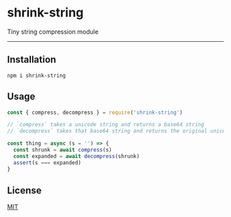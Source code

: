 # shrink-string

Tiny string compression module

--------

## Installation

`npm i shrink-string`

## Usage

```javascript
const { compress, decompress } = require('shrink-string')

// `compress` takes a unicode string and returns a base64 string
// `decompress` takes that base64 string and returns the original unicode string

const thing = async (s = '') => {
  const shrunk = await compress(s)
  const expanded = await decompress(shrunk)
  assert(s === expanded)
}
```

## License

[MIT](./LICENSE.md)
